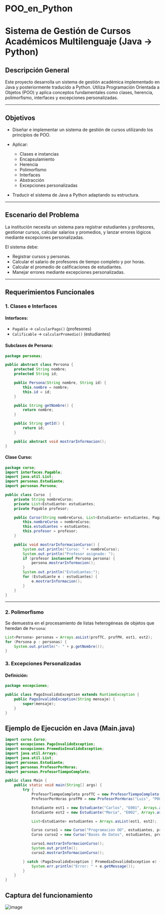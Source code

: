 # POO_en_Python
# Sistema de Gestión de Cursos Académicos Multilenguaje (Java → Python)

## Descripción General

Este proyecto desarrolla un sistema de gestión académica implementado en Java y posteriormente traducido a Python. Utiliza Programación Orientada a Objetos (POO) y aplica conceptos fundamentales como clases, herencia, polimorfismo, interfaces y excepciones personalizadas.

---

## Objetivos

* Diseñar e implementar un sistema de gestión de cursos utilizando los principios de POO.
* Aplicar:

  * Clases e instancias
  * Encapsulamiento
  * Herencia
  * Polimorfismo
  * Interfaces
  * Abstracción
  * Excepciones personalizadas
* Traducir el sistema de Java a Python adaptando su estructura.

---

## Escenario del Problema

La institución necesita un sistema para registrar estudiantes y profesores, gestionar cursos, calcular salarios y promedios, y lanzar errores lógicos mediante excepciones personalizadas.

El sistema debe:

* Registrar cursos y personas.
* Calcular el salario de profesores de tiempo completo y por horas.
* Calcular el promedio de calificaciones de estudiantes.
* Manejar errores mediante excepciones personalizadas.

---

## Requerimientos Funcionales

### 1. Clases e Interfaces

#### Interfaces:

* `Pagable` → `calcularPago()` (profesores)
* `Calificable` → `calcularPromedio()` (estudiantes)


#### Subclases de Persona:

```java
package personas;

public abstract class Persona {
    protected String nombre;
    protected String id;

    public Persona(String nombre, String id) {
        this.nombre = nombre;
        this.id = id;
    }

    public String getNombre() {
        return nombre;
    }

    public String getId() {
        return id;
    }

    public abstract void mostrarInformacion();
}
```

#### Clase Curso:

```java
package curso;
import interfaces.Pagable;
import java.util.List;
import personas.Estudiante;
import personas.Persona;

public class Curso  {
    private String nombreCurso;
    private List<Estudiante> estudiantes;
    private Pagable profesor;

    public Curso(String nombreCurso, List<Estudiante> estudiantes, Pagable profesor) {
        this.nombreCurso = nombreCurso;
        this.estudiantes = estudiantes;
        this.profesor = profesor;
    }

    public void mostrarInformacionCurso() {
        System.out.println("Curso: " + nombreCurso);
        System.out.println("Profesor asignado: ");
        if (profesor instanceof Persona persona) {
            persona.mostrarInformacion();
        }
        System.out.println("Estudiantes:");
        for (Estudiante e : estudiantes) {
            e.mostrarInformacion();
        }
    }
}
```

---

### 2. Polimorfismo

Se demuestra en el procesamiento de listas heterogéneas de objetos que heredan de `Persona`:

```java
List<Persona> personas = Arrays.asList(profTC, profPH, est1, est2);
for (Persona p : personas) {
    System.out.println("- " + p.getNombre());
}
```



### 3. Excepciones Personalizadas

#### Definición:

```java
package excepciones;

public class PagoInvalidoException extends RuntimeException {
    public PagoInvalidoException(String mensaje) {
        super(mensaje);
    }
}
```

## Ejemplo de Ejecución en Java (Main.java)

```java
import curso.Curso;
import excepciones.PagoInvalidoException;
import excepciones.PromedioInvalidoException;
import java.util.Arrays;
import java.util.List;
import personas.Estudiante;
import personas.ProfesorPorHoras;
import personas.ProfesorTiempoCompleto;

public class Main {
    public static void main(String[] args) {
        try {
            ProfesorTiempoCompleto profTC = new ProfesorTiempoCompleto("Ana", "P001", 15000);
            ProfesorPorHoras profPH = new ProfesorPorHoras("Luis", "P002", 40, 200);

            Estudiante est1 = new Estudiante("Carlos", "E001", Arrays.asList(8.5, 9.0, 7.5));
            Estudiante est2 = new Estudiante("Maria", "E002", Arrays.asList(9.5, 8.0, 10.0));

            List<Estudiante> estudiantes = Arrays.asList(est1, est2);

            Curso curso1 = new Curso("Programacion OO", estudiantes, profTC);
            Curso curso2 = new Curso("Bases de Datos", estudiantes, profPH);

            curso1.mostrarInformacionCurso();
            System.out.println();
            curso2.mostrarInformacionCurso();

        } catch (PagoInvalidoException | PromedioInvalidoException e) {
            System.err.println("Error: " + e.getMessage());
        }
    }
}
```

## Captura del funcionamiento
![image](https://github.com/user-attachments/assets/5cb20170-b7e4-4df0-8ecc-93fa98d4eaeb)







